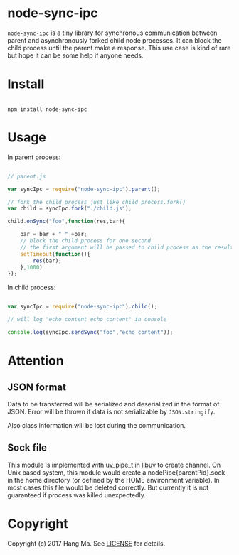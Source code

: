 # node-sync-ipc

`node-sync-ipc` is a tiny library for synchronous communication between parent and asynchronously forked child node processes. It can block the child process until the parent make a response. This use case is kind of rare but hope it can be some help if anyone needs.

# Install

````shell

npm install node-sync-ipc

````

# Usage

In parent process:



````javascript

// parent.js

var syncIpc = require("node-sync-ipc").parent();

// fork the child process just like child_process.fork()
var child = syncIpc.fork("./child.js");

child.onSync("foo",function(res,bar){

    bar = bar + " " +bar;
    // block the child process for one second
    // the first argument will be passed to child process as the result
    setTimeout(function(){
        res(bar);
    },1000)
});

````

In child process:

````javascript

var syncIpc = require("node-sync-ipc").child();

// will log "echo content echo content" in console

console.log(syncIpc.sendSync("foo","echo content"));

````

# Attention

## JSON format

Data to be transferred will be serialized and deserialized in the format of JSON. Error will be thrown if data is not serializable by `JSON.stringify`.

Also class information will be lost during the communication.


## Sock file

This module is implemented with uv_pipe_t in libuv to create channel. On Unix based system, this module would create a nodePipe{parentPid}.sock in the home directory (or defined by the HOME environment variable). In most cases this file would be deleted correctly. But currently it is not guaranteed if process was killed unexpectedly.


# Copyright

Copyright (c) 2017 Hang Ma. See [LICENSE](https://github.com/mmhunter/node-sync-ipc/blob/master/LICENSE) for details.


